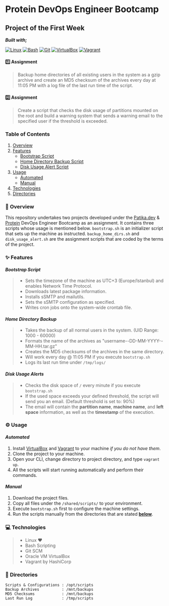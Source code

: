 # Protein DevOps Engineer Bootcamp

## Project of the First Week

**_Built with;_**

[![Linux][#linux]][@linux] [![Bash][#bash]][@bash] [![Git][#git]][@git] [![VirtualBox][#virtualbox]][@virtualbox] [![Vagrant][#vagrant]][@vagrant]

#### :one: **Assignment**

> Backup home directories of all existing users in the system as a gzip archive and create an MD5 checksum of the archives every day at 11:05 PM with a log file of the last run time of the script.

#### :two: **Assignment**

> Create a script that checks the disk usage of partitions mounted on the root and build a warning system that sends a warning email to the specified user if the threshold is exceeded.

### **Table of Contents**

1. [Overview](#notebook_with_decorative_cover-overview)
2. [Features](#sparkles-features)
   - [Bootstrap Script](#bootstrap-script)
   - [Home Directory Backup Script](#home-directory-backup)
   - [Disk Usage Alert Script](#disk-usage-alerts)
3. [Usage](#gear-usage)
   - [Automated](#automated)
   - [Manual](#manual)
4. [Technologies](#computer-technologies)
5. [Directories](#open_file_folder-directories)

### :notebook_with_decorative_cover: **Overview**

This repository undertakes two projects developed under the [Patika.dev][@patika] & [Protein][@protein] DevOps Engineer Bootcamp as an assignment. It contains three scripts whose usage is mentioned below. `bootstrap.sh` is an initializer script that sets up the machine as instructed. `backup_home_dirs.sh` and `disk_usage_alert.sh` are the assignment scripts that are coded by the terms of the project.

### :sparkles: **Features**

#### _Bootstrap Script_

> - Sets the timezone of the machine as UTC+3 (Europe/Istanbul) and enables Network Time Protocol.
> - Downloads latest package information.
> - Installs sSMTP and mailutils.
> - Sets the sSMTP configuration as specified.
> - Writes cron jobs onto the system-wide crontab file.

#### _Home Directory Backup_

> - Takes the backup of all normal users in the system. (UID Range: 1000 - 60000)
> - Formats the name of the archives as "username--DD-MM-YYYY--MM-HH.tar.gz"
> - Creates the MD5 checksums of the archives in the same directory.
> - Will work every day @ 11:05 PM if you execute `bootstrap.sh`
> - Logs its last run time under `/tmp/logs/`

#### _Disk Usage Alerts_

> - Checks the disk space of `/` every minute if you execute `bootstrap.sh`
> - If the used space exceeds your defined threshold, the script will send you an email. (Default threshold is set to: 90%)
> - The email will contain the **partition name**, **machine name**, and **left space** information, as well as the **timestamp** of the execution.

### :gear: **Usage**

#### _Automated_

1. Install [VirtualBox][@virtualbox] and [Vagrant][@vagrant-download] to your machine _if you do not have them_.
2. Clone the project to your machine.
3. Open your CLI, change directory to project directory, and type `vagrant up`.
4. All the scripts will start running automatically and perform their commands.

#### _Manual_

1. Download the project files.
2. Copy all files under the `/shared/scripts/` to your environment.
3. Execute `bootstrap.sh` first to configure the machine settings.
4. Run the scripts manually from the directories that are stated [**below**](#open_file_folder-directories).

### :computer: **Technologies**

> - Linux :heart:
> - Bash Scripting
> - Git SCM
> - Oracle VM VirtualBox
> - Vagrant by HashiCorp

### :open_file_folder: **Directories**

```
Scripts & Configurations : /opt/scripts
Backup Archives          : /mnt/backups
MD5 Checksums            : /mnt/backups
Last Run Log             : /tmp/scripts
```

<!-- Badge Index -->

[#linux]: https://img.shields.io/badge/Linux-FCC624?style=flat&logo=linux&logoColor=black
[#bash]: https://img.shields.io/badge/Bash-4EAA25?style=flat&logo=GNU%20Bash&logoColor=white
[#git]: https://img.shields.io/badge/Git-E44C30?style=flat&logo=git&logoColor=white
[#virtualbox]: https://img.shields.io/badge/VirtualBox-183A61?style=flat&logo=virtualbox&logoColor=white
[#vagrant]: https://img.shields.io/badge/Vagrant-1868F2?style=flat&logo=vagrant&logoColor=white

<!-- URL Index -->

[@patika]: https://www.patika.dev/
[@protein]: https://protein.tech/
[@linux]: https://www.linux.org/
[@bash]: https://www.gnu.org/software/bash/
[@git]: https://git-scm.com/
[@virtualbox]: https://www.virtualbox.org/
[@vagrant]: https://www.vagrantup.com/
[@vagrant-download]: https://www.vagrantup.com/downloads/
